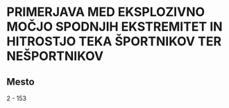 # PRIMERJAVA MED EKSPLOZIVNO MOČJO SPODNJIH EKSTREMITET IN HITROSTJO TEKA ŠPORTNIKOV TER NEŠPORTNIKOV
## Mesto
2 - 153